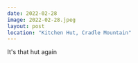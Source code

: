 ```yaml
---
date: 2022-02-28
image: 2022-02-28.jpeg
layout: post
location: "Kitchen Hut, Cradle Mountain"
---
```


It's that hut again
